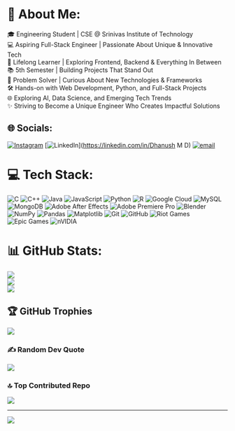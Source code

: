 # 💫 About Me:
🎓 Engineering Student | CSE @ Srinivas Institute of Technology  <br>💻 Aspiring Full-Stack Engineer | Passionate About Unique & Innovative Tech  <br>🌱 Lifelong Learner | Exploring Frontend, Backend & Everything In Between  <br>📚 5th Semester | Building Projects That Stand Out  <br>🚀 Problem Solver | Curious About New Technologies & Frameworks  <br>🛠️ Hands-on with Web Development, Python, and Full-Stack Projects  <br>🌐 Exploring AI, Data Science, and Emerging Tech Trends  <br>✨ Striving to Become a Unique Engineer Who Creates Impactful Solutions 


## 🌐 Socials:
[![Instagram](https://img.shields.io/badge/Instagram-%23E4405F.svg?logo=Instagram&logoColor=white)](https://instagram.com/dhanuxh.md) [![LinkedIn](https://img.shields.io/badge/LinkedIn-%230077B5.svg?logo=linkedin&logoColor=white)](https://linkedin.com/in/Dhanush M D) [![email](https://img.shields.io/badge/Email-D14836?logo=gmail&logoColor=white)](mailto:mddhanush6@gmail.com) 

# 💻 Tech Stack:
![C](https://img.shields.io/badge/c-%2300599C.svg?style=flat&logo=c&logoColor=white) ![C++](https://img.shields.io/badge/c++-%2300599C.svg?style=flat&logo=c%2B%2B&logoColor=white) ![Java](https://img.shields.io/badge/java-%23ED8B00.svg?style=flat&logo=openjdk&logoColor=white) ![JavaScript](https://img.shields.io/badge/javascript-%23323330.svg?style=flat&logo=javascript&logoColor=%23F7DF1E) ![Python](https://img.shields.io/badge/python-3670A0?style=flat&logo=python&logoColor=ffdd54) ![R](https://img.shields.io/badge/r-%23276DC3.svg?style=flat&logo=r&logoColor=white) ![Google Cloud](https://img.shields.io/badge/GoogleCloud-%234285F4.svg?style=flat&logo=google-cloud&logoColor=white) ![MySQL](https://img.shields.io/badge/mysql-4479A1.svg?style=flat&logo=mysql&logoColor=white) ![MongoDB](https://img.shields.io/badge/MongoDB-%234ea94b.svg?style=flat&logo=mongodb&logoColor=white) ![Adobe After Effects](https://img.shields.io/badge/Adobe%20After%20Effects-9999FF.svg?style=flat&logo=Adobe%20After%20Effects&logoColor=white) ![Adobe Premiere Pro](https://img.shields.io/badge/Adobe%20Premiere%20Pro-9999FF.svg?style=flat&logo=Adobe%20Premiere%20Pro&logoColor=white) ![Blender](https://img.shields.io/badge/blender-%23F5792A.svg?style=flat&logo=blender&logoColor=white) ![NumPy](https://img.shields.io/badge/numpy-%23013243.svg?style=flat&logo=numpy&logoColor=white) ![Pandas](https://img.shields.io/badge/pandas-%23150458.svg?style=flat&logo=pandas&logoColor=white) ![Matplotlib](https://img.shields.io/badge/Matplotlib-%23ffffff.svg?style=flat&logo=Matplotlib&logoColor=black) ![Git](https://img.shields.io/badge/git-%23F05033.svg?style=flat&logo=git&logoColor=white) ![GitHub](https://img.shields.io/badge/github-%23121011.svg?style=flat&logo=github&logoColor=white) ![Riot Games](https://img.shields.io/badge/riotgames-D32936.svg?style=flat&logo=riotgames&logoColor=white) ![Epic Games](https://img.shields.io/badge/epicgames-%23313131.svg?style=flat&logo=epicgames&logoColor=white) ![nVIDIA](https://img.shields.io/badge/nVIDIA-%2376B900.svg?style=flat&logo=nVIDIA&logoColor=white)
# 📊 GitHub Stats:
![](https://github-readme-stats.vercel.app/api?username=Dhanush999-git&theme=dark&hide_border=false&include_all_commits=false&count_private=true)<br/>
![](https://nirzak-streak-stats.vercel.app/?user=Dhanush999-git&theme=dark&hide_border=false)<br/>
![](https://github-readme-stats.vercel.app/api/top-langs/?username=Dhanush999-git&theme=dark&hide_border=false&include_all_commits=false&count_private=true&layout=compact)

## 🏆 GitHub Trophies
![](https://github-profile-trophy.vercel.app/?username=Dhanush999-git&theme=dracula&no-frame=false&no-bg=true&margin-w=4)

### ✍️ Random Dev Quote
![](https://quotes-github-readme.vercel.app/api?type=horizontal&theme=dark)

### 🔝 Top Contributed Repo
![](https://github-contributor-stats.vercel.app/api?username=Dhanush999-git&limit=5&theme=dark&combine_all_yearly_contributions=true)

---
[![](https://visitcount.itsvg.in/api?id=Dhanush999-git&icon=6&color=4)](https://visitcount.itsvg.in)

<!-- Proudly created with GPRM ( https://gprm.itsvg.in ) -->
